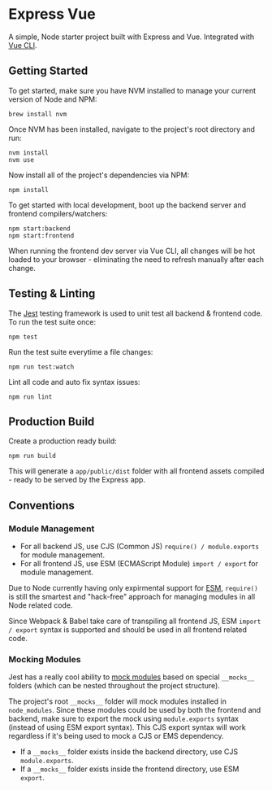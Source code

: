 # Express Vue

A simple, Node starter project built with Express and Vue. Integrated with [Vue CLI](https://github.com/vuejs/vue-cli).

## Getting Started

To get started, make sure you have NVM installed to manage your current version of Node and NPM:

```
brew install nvm
```

Once NVM has been installed, navigate to the project's root directory and run:

```
nvm install
nvm use
```

Now install all of the project's dependencies via NPM:

```
npm install
```

To get started with local development, boot up the backend server and frontend compilers/watchers:

```
npm start:backend
npm start:frontend
```

When running the frontend dev server via Vue CLI, all changes will be hot loaded to your browser - eliminating the need to refresh manually after each change.

## Testing & Linting

The [Jest](https://facebook.github.io/jest/) testing framework is used to unit test all backend & frontend code. To run the test suite once:

```
npm test
```

Run the test suite everytime a file changes:

```
npm run test:watch
```

Lint all code and auto fix syntax issues:

```
npm run lint
```

## Production Build

Create a production ready build:

```
npm run build
```

This will generate a `app/public/dist` folder with all frontend assets compiled - ready to be served by the Express app.

## Conventions

### Module Management

- For all backend JS, use CJS (Common JS) `require() / module.exports` for module management.
- For all frontend JS, use ESM (ECMAScript Module) `import / export` for module management.

Due to Node currently having only expirmental support for [ESM](https://nodejs.org/api/esm.html), `require()` is still the smartest and "hack-free" approach for managing modules in all Node related code.

Since Webpack & Babel take care of transpiling all frontend JS, ESM `import / export` syntax is supported and should be used in all frontend related code.

### Mocking Modules

Jest has a really cool ability to [mock modules](https://facebook.github.io/jest/docs/en/mock-functions.html#mocking-modules) based on special `__mocks__` folders (which can be nested throughout the project structure).

The project's root `__mocks__` folder will mock modules installed in `node_modules`. Since these modules could be used by both the frontend and backend, make sure to export the mock using `module.exports` syntax (instead of using ESM export syntax). This CJS export syntax will work regardless if it's being used to mock a CJS or EMS dependency.

- If a `__mocks__` folder exists inside the backend directory, use CJS `module.exports`.
- If a `__mocks__` folder exists inside the frontend directory, use ESM `export`.

